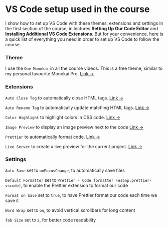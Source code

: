 # VS Code setup used in the course


I show how to set up VS Code with these themes, extensions and settings in the first section of the course, in lectures **Setting Up Our Code Editor** and **Installing Additional VS Code Extensions**. But for your convenience, here is a quick list of everything you need in order to set up VS Code to follow the course.

### Theme

I use the `One Monokai` in all the course videos. This is a free theme, similar to my personal favourite Monokai Pro. [Link &rarr;](https://marketplace.visualstudio.com/items?itemName=azemoh.one-monokai)

### Extensions

`Auto Close Tag` to automatically close HTML tags. [Link &rarr;](https://marketplace.visualstudio.com/items?itemName=formulahendry.auto-close-tag)

`Auto Rename Tag` to automatically update matching HTML tags. [Link &rarr;](https://marketplace.visualstudio.com/items?itemName=formulahendry.auto-rename-tag)

`Color Highlight` to highlight colors in CSS code. [Link &rarr;](https://marketplace.visualstudio.com/items?itemName=naumovs.color-highlight)

`Image Preview` to display an image preview next to the code [Link &rarr;](https://marketplace.visualstudio.com/items?itemName=kisstkondoros.vscode-gutter-preview)

`Prettier` to automatically format code. [Link &rarr;](https://marketplace.visualstudio.com/items?itemName=esbenp.prettier-vscode)

`Live Server` to create a live preview for the current project. [Link &rarr;](https://marketplace.visualstudio.com/items?itemName=ritwickdey.LiveServer)

### Settings

`Auto Save` set to `onFocusChange`, to automatically save files

`Default Formatter` set to `Prettier - Code formatter (esbnp.prettier-vscode)`, to enable the Prettier extension to format our code

`Format on Save` set to `true`, to have Prettier format our code each time we save it

`Word Wrap` set to `on`, to avoid vertical scrollbars for long content

`Tab Size` set to `2`, for better code readability
